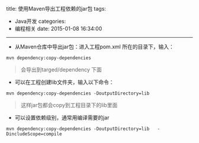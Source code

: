 title: 使用Maven导出工程依赖的jar包
tags:
  - Java开发
categories:
  - 编程相关
date: 2015-01-08 16:34:00
---
- 从Maven仓库中导出jar包：进入工程pom.xml 所在的目录下，输入：

`mvn dependency:copy-dependencies  `

 > 会导出到targed/dependency 下面
 
 
- 可以在工程创建lib文件夹，输入以下命令：

`mvn dependency:copy-dependencies -DoutputDirectory=lib  `
 
>这样jar包都会copy到工程目录下的lib里面 

 
- 可以设置依赖级别，通常用编译需要的jar

`mvn dependency:copy-dependencies -DoutputDirectory=lib   -DincludeScope=compile `
